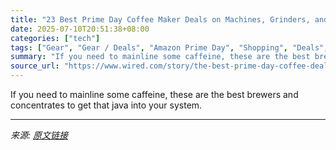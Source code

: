 ```yaml
---
title: "23 Best Prime Day Coffee Maker Deals on Machines, Grinders, and More"
date: 2025-07-10T20:51:38+08:00
categories: ["tech"]
tags: ["Gear", "Gear / Deals", "Amazon Prime Day", "Shopping", "Deals", "Prime Day"]
summary: "If you need to mainline some caffeine, these are the best brewers and concentrates to get that java into your system."
source_url: "https://www.wired.com/story/the-best-prime-day-coffee-deals-2/"
---
```


If you need to mainline some caffeine, these are the best brewers and concentrates to get that java into your system.

---

*来源: [原文链接](https://www.wired.com/story/the-best-prime-day-coffee-deals-2/)*
